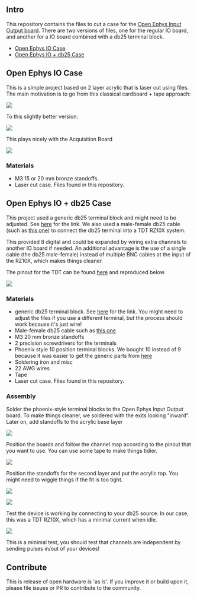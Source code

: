 ## Intro

This repository contains the files to cut a case for the [Open Ephys Input Output board](https://open-ephys.org/acquisition-system/io-board-pcb).
There are two versions of files, one for the regular IO board, and another for a IO board combined with a db25 terminal block.

* [Open Ephys IO Case](https://github.com/matiasandina/oe_io_board_case#open-ephys-io-case)
* [Open Ephys IO + db25 Case](https://github.com/matiasandina/oe_io_board_case#open-ephys-io--db25-case)

## Open Ephys IO Case

This is a simple project based on 2 layer acrylic that is laser cut using files. The main motivation is to go from this classical cardboard + tape approach:

![](/img/06.jpg)

To this slightly better version:

![](/img/07.jpg)

This plays nicely with the Acquisition Board

![](/img/08.jpg)

### Materials

* M3 15 or 20 mm bronze standoffs.
* Laser cut case. Files found in this repository.

## Open Ephys IO + db25 Case

This project used a generic db25 terminal block and might need to be adjusted. See [here](https://www.amazon.com/Connector-D-sub-25-pin-Terminal-Breakout/dp/B073RG3GG6/ref=asc_df_B073RG3GG6/?tag=hyprod-20&linkCode=df0&hvadid=216539509836&hvpos=&hvnetw=g&hvrand=17758274187648212718&hvpone=&hvptwo=&hvqmt=&hvdev=c&hvdvcmdl=&hvlocint=&hvlocphy=9002000&hvtargid=pla-348800028947&psc=1) for the link.
We also used a male-female db25 cable (such as [this one](https://www.amazon.com/dp/B092QWDZQZ/ref=twister_B092QTYJWY?_encoding=UTF8&th=1)) to connect the db25 terminal into a TDT RZ10X system.

This provided 8 digital and could be expanded by wiring extra channels to another IO board if needed.
An additional advantage is the use of a single cable (the db25 male-female) instead of multiple BNC cables at the input of the RZ10X, which makes things cleaner.

The pinout for the TDT can be found [here](https://www.tdt.com/docs/hardware/rz10-lux-integrated-processor/#db25-digital-io-pinout) and reproduced below.

![](https://www.tdt.com/docs/hardware/assets/images/RZ_DB25_DigitalIO_PO.png)

### Materials

* generic db25 terminal block. See [here](https://www.amazon.com/Connector-D-sub-25-pin-Terminal-Breakout/dp/B073RG3GG6/ref=asc_df_B073RG3GG6/?tag=hyprod-20&linkCode=df0&hvadid=216539509836&hvpos=&hvnetw=g&hvrand=17758274187648212718&hvpone=&hvptwo=&hvqmt=&hvdev=c&hvdvcmdl=&hvlocint=&hvlocphy=9002000&hvtargid=pla-348800028947&psc=1) for the link. You might need to adjust the files if you use a different terminal, but the process should work because it's just wire!
* Male-female db25 cable such as [this one](https://www.amazon.com/dp/B092QWDZQZ/ref=twister_B092QTYJWY?_encoding=UTF8&th=1)
* M3 20 mm bronze standoffs
* 2 precision screwdrivers for the terminals
* Phoenix style 10 position terminal blocks. We bought 10 instead of 9 because it was easier to get the generic parts from [here](https://www.amazon.com/Augiimor-15PCS-2-54mm-Terminal-Connector/dp/B08B3P8BF3/ref=sr_1_1?content-id=amzn1.sym.ea945d40-8e84-42be-ad5c-249b9bca6a40%3Aamzn1.sym.ea945d40-8e84-42be-ad5c-249b9bca6a40&crid=LO0KLJ0QGMNO&keywords=Terminal+Blocks&pd_rd_r=34f6a4ff-55dc-4279-a9ce-c62dfcd055c4&pd_rd_w=BgHsc&pd_rd_wg=q5rzY&pf_rd_p=ea945d40-8e84-42be-ad5c-249b9bca6a40&pf_rd_r=XCCGPE5VDCCF3R8Z1M9B&pid=rYagDl8&qid=1677857597&refinements=p_n_feature_thirteen_browse-bin%3A18945667011&s=industrial&sprefix=2.54%2Bmm%2Bmount%2Bterminal%2Bblock%2Ctools%2C73&sr=1-1)
* Soldering iron and misc
* 22 AWG wires
* Tape
* Laser cut case. Files found in this repository.

### Assembly

Solder the phoenix-style terminal blocks to the Open Ephys Input Output board. To make things cleaner, we soldered with the exits looking "inward". Later on, add standoffs to the acrylic base layer

![](/img/01.jpg)

Position the boards and follow the channel map according to the pinout that you want to use. You can use some tape to make things tidier.

![](/img/02.jpg)

Position the standoffs for the second layer and put the acrylic top. You might need to wiggle things if the fit is too tight.

![](/img/03.jpg)

![](/img/04.jpg)

Test the device is working by connecting to your db25 source. In our case, this was a TDT RZ10X, which has a minimal current when idle.

![](/img/output.gif)

This is a minimal test, you should test that channels are independent by sending pulses in/out of your devices!

## Contribute

This is release of open hardware is 'as is'. If you improve it or build upon it, please file issues or PR to contribute to the community.
